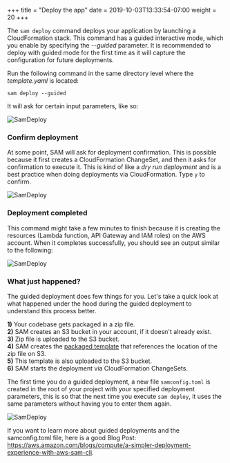 +++
title = "Deploy the app"
date = 2019-10-03T13:33:54-07:00
weight = 20
+++

The `sam deploy` command deploys your application by launching a CloudFormation stack. This command has a guided interactive mode, which you enable by specifying the _--guided_ parameter. It is recommended to deploy with guided mode for the first time as it will capture the configuration for future deployments.

Run the following command in the same directory level where the _template.yaml_ is located:

```
sam deploy --guided
```

It will ask for certain input parameters, like so: 

![SamDeploy](/images/screenshot-sam-deploy-guided.png)

### Confirm deployment

At some point, SAM will ask for deployment confirmation. This is possible because it first creates a CloudFormation ChangeSet, and then it asks for confirmation to execute it. This is kind of like a _dry run deployment_ and is a best practice when doing deployments via CloudFormation. Type `y` to confirm.

![SamDeploy](/images/screenshot-sam-deploy-guided-2.png)

### Deployment completed
This command might take a few minutes to finish because it is creating the resources (Lambda function, API Gateway and IAM roles) on the AWS account. When it completes successfully, you should see an output similar to the following:

![SamDeploy](/images/screenshot-sam-deploy.png)

### What just happened?

The guided deployment does few things for you. Let's take a quick look at what happened under the hood during the guided deployment to understand this process better.

**1)** Your codebase gets packaged in a zip file.  
**2)** SAM creates an S3 bucket in your account, if it doesn't already exist.  
**3)** Zip file is uploaded to the S3 bucket.  
**4)** SAM creates the [packaged template](/manualdeploy/bucket.html) that references the location of the zip file on S3.  
**5)** This template is also uploaded to the S3 bucket.  
**6)** SAM starts the deployment via CloudFormation ChangeSets.  

The first time you do a guided deployment, a new file `samconfig.toml` is created in the root of your project with your specified deployment parameters, this is so that the next time you execute `sam deploy`, it uses the same parameters without having you to enter them again.

![SamDeploy](/images/java/chapter3/deploy/sam-config-toml.png)

If you want to learn more about guided deployments and the samconfig.toml file, here is a good Blog Post: https://aws.amazon.com/blogs/compute/a-simpler-deployment-experience-with-aws-sam-cli. 